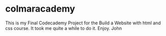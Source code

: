 # colmaracademy
This is my Final Codecademy Project for the Build a Website with html and css course. It took me quite a while to do it. Enjoy.
John
